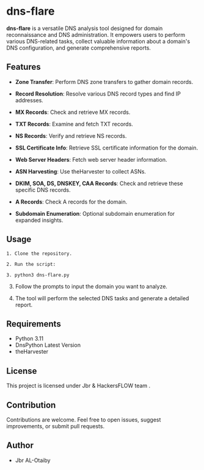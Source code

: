 # dns-flare

**dns-flare** is a versatile DNS analysis tool designed for domain reconnaissance and DNS administration. It empowers users to perform various DNS-related tasks, collect valuable information about a domain's DNS configuration, and generate comprehensive reports.

## Features

- **Zone Transfer**: Perform DNS zone transfers to gather domain records.

- **Record Resolution**: Resolve various DNS record types and find IP addresses.

- **MX Records**: Check and retrieve MX records.

- **TXT Records**: Examine and fetch TXT records.

- **NS Records**: Verify and retrieve NS records.

- **SSL Certificate Info**: Retrieve SSL certificate information for the domain.

- **Web Server Headers**: Fetch web server header information.

- **ASN Harvesting**: Use theHarvester to collect ASNs.

- **DKIM, SOA, DS, DNSKEY, CAA Records**: Check and retrieve these specific DNS records.

- **A Records**: Check A records for the domain.

- **Subdomain Enumeration**: Optional subdomain enumeration for expanded insights.

## Usage
```
1. Clone the repository.

2. Run the script:

3. python3 dns-flare.py
```

3. Follow the prompts to input the domain you want to analyze.

4. The tool will perform the selected DNS tasks and generate a detailed report.

## Requirements

- Python 3.11
- DnsPython Latest Version
- theHarvester 
## License

This project is licensed under Jbr & HackersFLOW team .

## Contribution

Contributions are welcome. Feel free to open issues, suggest improvements, or submit pull requests.

## Author

- Jbr AL-Otaiby 
